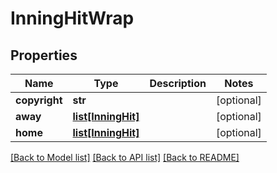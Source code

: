 # InningHitWrap

## Properties
Name | Type | Description | Notes
------------ | ------------- | ------------- | -------------
**copyright** | **str** |  | [optional] 
**away** | [**list[InningHit]**](InningHit.md) |  | [optional] 
**home** | [**list[InningHit]**](InningHit.md) |  | [optional] 

[[Back to Model list]](../README.md#documentation-for-models) [[Back to API list]](../README.md#documentation-for-api-endpoints) [[Back to README]](../README.md)

